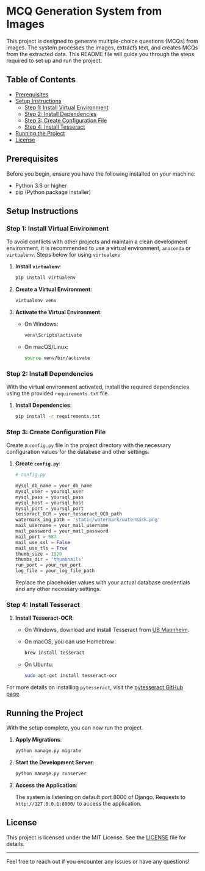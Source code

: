 # MCQ Generation System from Images

This project is designed to generate multiple-choice questions (MCQs) from images. The system processes the images, extracts text, and creates MCQs from the extracted data. This README file will guide you through the steps required to set up and run the project.

## Table of Contents

- [Prerequisites](#prerequisites)
- [Setup Instructions](#setup-instructions)
  - [Step 1: Install Virtual Environment](#step-1-install-virtual-environment)
  - [Step 2: Install Dependencies](#step-2-install-dependencies)
  - [Step 3: Create Configuration File](#step-3-create-configuration-file)
  - [Step 4: Install Tesseract](#step-4-install-esseract)
- [Running the Project](#running-the-project)
- [License](#license)

## Prerequisites

Before you begin, ensure you have the following installed on your machine:

- Python 3.8 or higher
- pip (Python package installer)

## Setup Instructions

### Step 1: Install Virtual Environment

To avoid conflicts with other projects and maintain a clean development environment, it is recommended to use a virtual environment, `anaconda` or `virtualenv`.
Steps below for using `virtualenv`

1. **Install `virtualenv`**:

    ```bash
    pip install virtualenv
    ```

2. **Create a Virtual Environment**:

    ```bash
    virtualenv venv
    ```

3. **Activate the Virtual Environment**:

    - On Windows:

        ```bash
        venv\Scripts\activate
        ```

    - On macOS/Linux:

        ```bash
        source venv/bin/activate
        ```

### Step 2: Install Dependencies

With the virtual environment activated, install the required dependencies using the provided `requirements.txt` file.

1. **Install Dependencies**:

    ```bash
    pip install -r requirements.txt
    ```

### Step 3: Create Configuration File

Create a `config.py` file in the project directory with the necessary configuration values for the database and other settings.

1. **Create `config.py`**:

    ```python
    # config.py

    mysql_db_name = your_db_name
    mysql_user = yoursql_user
    mysql_pass = yoursql_pass
    mysql_host = yoursql_host
    mysql_port = yoursql_port
    tesseract_OCR = your_tesseract_OCR_path
    watermark_img_path = 'static/watermark/watermark.png' 
    mail_username = your_mail_username
    mail_password = your_mail_password
    mail_port = 587
    mail_use_ssl = False
    mail_use_tls = True
    thumb_size = 1920
    thumbs_dir = 'thumbnails'
    run_port = your_run_port
    log_file = your_log_file_path
    ```

    Replace the placeholder values with your actual database credentials and any other necessary settings.
### Step 4: Install Tesseract
1. **Install Tesseract-OCR**:

    - On Windows, download and install Tesseract from [UB Mannheim](https://github.com/UB-Mannheim/tesseract/wiki).

    - On macOS, you can use Homebrew:

        ```bash
        brew install tesseract
        ```

    - On Ubuntu:

        ```bash
        sudo apt-get install tesseract-ocr
        ```

For more details on installing `pytesseract`, visit the [pytesseract GitHub page](https://github.com/madmaze/pytesseract).

## Running the Project

With the setup complete, you can now run the project.

1. **Apply Migrations**:

    ```bash
    python manage.py migrate
    ```

2. **Start the Development Server**:

    ```bash
    python manage.py runserver
    ```

3. **Access the Application**:

    The system is listening on default port 8000 of Django. Requests to `http://127.0.0.1:8000/` to access the application.

## License

This project is licensed under the MIT License. See the [LICENSE](LICENSE) file for details.

---

Feel free to reach out if you encounter any issues or have any questions!

